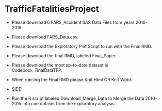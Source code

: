 # TrafficFatalitiesProject

+ Please download 6 FARS_Accident SAS Data Files from years 2010-2016.

+ Please download FARS_Data.csv.

+ Please download the Exploratory Plot Script to run with the Final RMD.

+ Please download the final RMD, labeled Final_Paper.

+ Please download the most up-to-date dataset is Codebook_FinalDataTFP.

+ When running the Final RMD please Knit Html OR Knit Word.



+ SIDE:
+ Run the R script labeled Download_Merge_Data to Merge the Data 2010-2015 into one dataset from the exploratory analysis.

